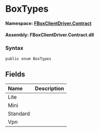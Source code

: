 # BoxTypes

#### **Namespace**: [FBoxClientDriver.Contract](https://docs.flexem.net/fbox/zh-cn/sdk/FBoxClientDriver.Contract.html)

#### **Assembly**: FBoxClientDriver.Contract.dll

### Syntax <a id="FBoxClientDriver_Contract_BoxTypes_syntax"></a>

```text
public enum BoxTypes
```

## Fields <a id="fields"></a>

| Name | Description |
| :--- | :--- |
| Lite |  |
| Mini |  |
| Standard |  |
| Vpn |  |

